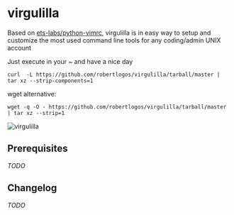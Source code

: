 # virgulilla

Based on [ets-labs/python-vimrc](https://github.com/ets-labs/python-vimrc), virgulilla is in easy way to setup and customize the most used command line tools for any coding/admin UNIX account
  
Just execute in your ~ and have a nice day

	curl  -L https://github.com/robertlogos/virgulilla/tarball/master | tar xz --strip-components=1

wget alternative: 

    wget -q -O - https://github.com/robertlogos/virgulilla/tarball/master | tar xz --strip=1

![virgulilla](https://raw.githubusercontent.com/robertlogos/virgulilla/master/screenshot.png)

## Prerequisites
*TODO*

## Changelog
*TODO*









